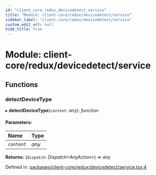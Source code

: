 ```yaml
---
id: "client_core_redux_devicedetect_service"
title: "Module: client-core/redux/devicedetect/service"
sidebar_label: "client-core/redux/devicedetect/service"
custom_edit_url: null
hide_title: true
---
```


# Module: client-core/redux/devicedetect/service

## Functions

### detectDeviceType

▸ **detectDeviceType**(`content`: *any*): *function*

#### Parameters:

Name | Type |
:------ | :------ |
`content` | *any* |

**Returns:** (`dispatch`: *Dispatch*<AnyAction\>) => *any*

Defined in: [packages/client-core/redux/devicedetect/service.tsx:4](https://github.com/xr3ngine/xr3ngine/blob/5a0f83ed8/packages/client-core/redux/devicedetect/service.tsx#L4)

